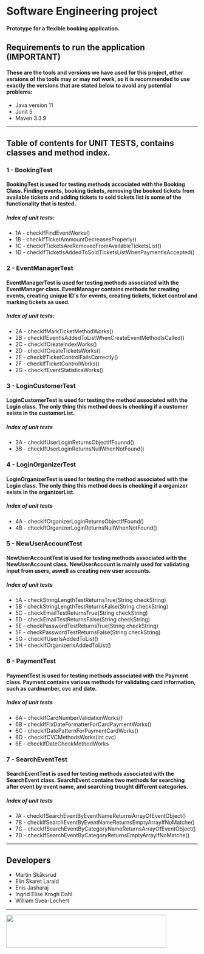 # Software Engineering project

#### Prototype for a flexible booking application.

## Requirements to run the application (IMPORTANT)
#### These are the tools and versions we have used for this project, other versions of the tools may or may not work, so it is recommended to use exactly the versions that are stated below to avoid any potential problems:
- Java version 11
- Junit 5
- Maven 3.3.9

<hr>

## Table of contents for UNIT TESTS, contains classes and method index.
### 1 - BookingTest
#### BookingTest is used for testing methods accociated with the Booking Class. Finding events, booking tickets, removing the booked tickets from available tickets and adding tickets to sold tickets list is some of the functionality that is tested.

##### Index of unit tests:
- 1A - checkIfFindEventWorks()
- 1B - checkIfTicketAmmountDecreasesProperly()
- 1C - checkIfTicketsAreRemovedFromAvailableTicketsList()
- 1D - checkIfTicketIsAddedToSoldTicketsListWhenPaymentIsAccepted()

### 2 - EventManagerTest
#### EventManagerTest is used for testing methods associated with the EventManager class. EventManager contains methods for creating events, creating unique ID's for events, creating tickets, ticket control and marking tickets as used. 

##### Index of unit tests: 
- 2A - checkIfMarkTicketMethodWorks()
- 2B - checkIfEventIsAddedToListWhenCreateEventMethodIsCalled()
- 2C - checkIfCreateIndexWorks()
- 2D - checkIfCreateTicketsWorks()
- 2E - checkIfTicketControlFailsCorrectly()
- 2F - checkIfTicketControlWorks()
- 2G - checkIfEventStatisticsWorks()

### 3 - LoginCustomerTest
#### LoginCustomerTest is used for testing the method associated with the Login class. The only thing this method does is checking if a customer exists in the customerList.

##### Index of unit tests
- 3A - checkIfUserLoginReturnsObjectIfFounnd()
- 3B - checkIfUserLoginReturnsNullWhenNotFound()

### 4 - LoginOrganizerTest
#### LoginOrganizerTest is used for testing the method associated with the Login class. The only thing this method does is checking if a organizer exists in the organizerList.

##### Index of unit tests
- 4A - checkIfOrganizerLoginReturnsObjectIfFound()
- 4B - checkIfOrganizerLoginReturnsNullWhenNotFound()

### 5 - NewUserAccountTest
#### NewUserAccountTest is used for testing methods associated with the NewUserAccount class. NewUserAccount is mainly used for validating input from users, aswell as creating new user accounts.

##### Index of unit tests
- 5A - checkStringLengthTestReturnsTrue(String checkString)
- 5B - checkStringLengthTestReturnsFalse(String checkString)
- 5C - checkEmailTestReturnsTrue(String checkString)
- 5D - checkEmailTestReturnsFalse(String checkString)
- 5E - checkPasswordTestReturnsTrue(String checkString)
- 5F - checkPasswordTestReturnsFalse(String checkString)
- 5G - checkIfUserIsAddedToList()
- 5H - checkIfOrganizerIsAddedToList()

### 6 - PaymentTest
#### PaymentTest is used for testing methods associated with the Payment class. Payment contains various methods for validating card information, such as cardnumber, cvc and date. 

##### Index of unit tests
- 6A - checkIfCardNumberValidationWorks()
- 6B - checkIfFixDateFormatterForCardPaymentWorks()
- 6C - checkIfDatePatternForPaymentCardWorks()
- 6D - checkIfCVCMethodsWorks(int cvc)
- 6E - checkIfDateCheckMethodWorks

### 7 - SearchEventTest
#### SearchEventTest is used for testing methods associated with the SearchEvent class. SearchEvent contains two methods for searching after event by event name, and searching trought different categories.

##### Index of unit tests
- 7A - checkIfSearchEventByEventNameReturnsArrayOfEventObject()
- 7B - checkIfSearchEventByEventNameReturnsEmptyArrayIfNoMatche()
- 7C - checkIfSearchEventByCategoryNameReturnsArrayOfEventObject()
- 7D - checkIfSearchEventByCategoryReturnsEmptyArrayIfNoMatche()

<hr>

## Developers

- Martin Skåksrud
- Elin Skaret Larald
- Enis Jasharaj
- Ingrid Elise Krogh Dahl
- William Svea-Lochert    


<hr>


<img height="87" width="421" src="https://blogg.hiof.no/fremmedsprak/files/2015/02/logo_hiof_sort.png"> </img>


